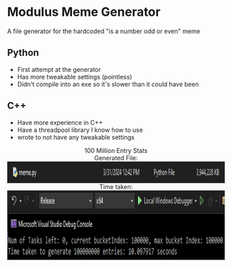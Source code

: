 # Modulus Meme Generator
 A file generator for the hardcoded "is a number odd or even" meme
## Python
 - First attempt at the generator
 - Has more tweakable settings (pointless)
 - Didn't compile into an exe so it's slower than it could have been

## C++
 - Have more experience in C++
 - Have a threadpool library I know how to use
 - wrote to not have any tweakable settings

<div align="center" > 100 Million Entry Stats
  <div> Generated File: </div>
  <img align="center" src="./100MillionFilesize.png" height="50px"> 
  <div> Time taken: </div>
  <img align="center" src="./100MillionRunningTime.png" height="161px">
</div>
